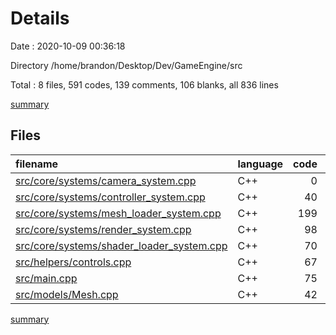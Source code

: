 # Details

Date : 2020-10-09 00:36:18

Directory /home/brandon/Desktop/Dev/GameEngine/src

Total : 8 files,  591 codes, 139 comments, 106 blanks, all 836 lines

[summary](results.md)

## Files
| filename | language | code | comment | blank | total |
| :--- | :--- | ---: | ---: | ---: | ---: |
| [src/core/systems/camera_system.cpp](/src/core/systems/camera_system.cpp) | C++ | 0 | 28 | 4 | 32 |
| [src/core/systems/controller_system.cpp](/src/core/systems/controller_system.cpp) | C++ | 40 | 41 | 12 | 93 |
| [src/core/systems/mesh_loader_system.cpp](/src/core/systems/mesh_loader_system.cpp) | C++ | 199 | 11 | 24 | 234 |
| [src/core/systems/render_system.cpp](/src/core/systems/render_system.cpp) | C++ | 98 | 25 | 22 | 145 |
| [src/core/systems/shader_loader_system.cpp](/src/core/systems/shader_loader_system.cpp) | C++ | 70 | 10 | 9 | 89 |
| [src/helpers/controls.cpp](/src/helpers/controls.cpp) | C++ | 67 | 10 | 11 | 88 |
| [src/main.cpp](/src/main.cpp) | C++ | 75 | 14 | 21 | 110 |
| [src/models/Mesh.cpp](/src/models/Mesh.cpp) | C++ | 42 | 0 | 3 | 45 |

[summary](results.md)